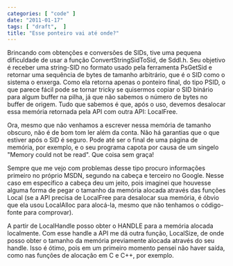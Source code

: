 ```yaml
---
categories: [ "code" ]
date: "2011-01-17"
tags: [ "draft",  ]
title: "Esse ponteiro vai até onde?"
---
```

Brincando com obtenções e conversões de SIDs, tive uma pequena
dificuldade de usar a função ConvertStringSidToSid, de Sddl.h. Seu
objetivo é receber uma string-SID no formato usado pela ferramenta
PsGetSid e retornar uma sequência de bytes de tamanho arbitrário, que é
o SID como o sistema o enxerga. Como ela retorna apenas o ponteiro final,
do tipo PSID, o que parece fácil pode se tornar tricky se quisermos
copiar o SID binário para algum buffer na pilha, já que não sabemos
o número de bytes no buffer de origem. Tudo que sabemos é que, após
o uso, devemos desalocar essa memória retornada pela API com outra API:
LocalFree.

Ora, mesmo que não venhamos a escrever nessa memória de tamanho obscuro,
não é de bom tom ler além da conta. Não há garantias que o que
estiver após o SID é seguro. Pode até ser o final de uma página de
memória, por exemplo, e o seu programa capota por causa de um singelo
"Memory could not be read". Que coisa sem graça!

[](/images/SXf7NsR.png)

Sempre que me vejo com problemas desse tipo procuro informações primeiro
no próprio MSDN, segundo na cabeça e terceiro no Google. Nesse caso em
específico a cabeça deu um jeito, pois imaginei que houvesse alguma
forma de pegar o tamanho da memória alocada através das funções
Local (se a API precisa de LocalFree para desalocar sua memória, é
óbvio que  ela usou LocalAlloc para alocá-la, mesmo que não tenhamos
o código-fonte  para comprovar).

A partir de LocalHandle posso obter o HANDLE para a memória alocada
localmente. Com esse handle a API me dá outra função, LocalSize,
de onde posso obter o tamanho da memória previamente alocada através
do seu handle. Isso é ótimo, pois em um primeiro momento pensei não
haver saída, como nas funções de alocação em C e C++, por exemplo.

